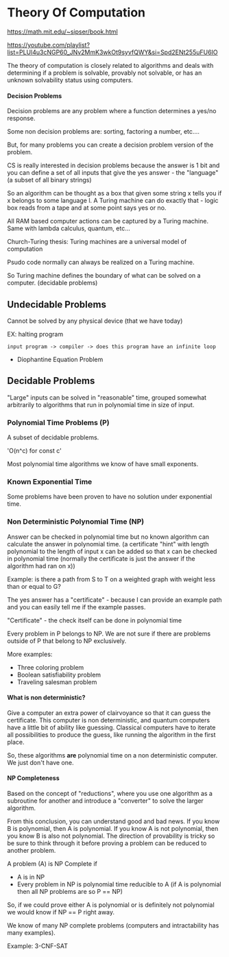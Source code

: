 # Theory Of Computation

https://math.mit.edu/~sipser/book.html

https://youtube.com/playlist?list=PLUl4u3cNGP60_JNv2MmK3wkOt9syvfQWY&si=Spd2ENt255uFU6IO

The theory of computation is closely related to algorithms and deals with
determining if a problem is solvable, provably not solvable, or has an unknown
solvability status using computers.

#### Decision Problems

Decision problems are any problem where a function determines a yes/no response.

Some non decision problems are: sorting, factoring a number, etc....

But, for many problems you can create a decision problem version of the problem.

CS is really interested in decision problems because the answer is 1 bit and you
can define a set of all inputs that give the yes answer - the "language" (a
subset of all binary strings)

So an algorithm can be thought as a box that given some string x tells you if x
belongs to some language l. A Turing machine can do exactly that - logic box
reads from a tape and at some point says yes or no.

All RAM based computer actions can be captured by a Turing machine. Same with
lambda calculus, quantum, etc...

Church-Turing thesis: Turing machines are a universal model of computation

Psudo code normally can always be realized on a Turing machine.

So Turing machine defines the boundary of what can be solved on a computer.
(decidable problems)

## Undecidable Problems

Cannot be solved by any physical device (that we have today)

EX: halting program

`input program -> compiler -> does this program have an infinite loop`

- Diophantine Equation Problem

## Decidable Problems

"Large" inputs can be solved in "reasonable" time, grouped somewhat arbitrarily
to algorithms that run in polynomial time in size of input.

### Polynomial Time Problems (P)

A subset of decidable problems.

'O(n^c) for const c'

Most polynomial time algorithms we know of have small exponents.

### Known Exponential Time

Some problems have been proven to have no solution under exponential time.

### Non Deterministic Polynomial Time (NP)

Answer can be checked in polynomial time but no known algorithm can calculate
the answer in polynomial time. (a certificate "hint" with length polynomial to
the length of input x can be added so that x can be checked in polynomial time
(normally the certificate is just the answer if the algorithm had ran on x))

Example: is there a path from S to T on a weighted graph with weight less than
or equal to G?

The yes answer has a "certificate" - because I can provide an example path and you can
easily tell me if the example passes.

"Certificate" - the check itself can be done in polynomial time

Every problem in P belongs to NP. We are not sure if there are problems outside
of P that belong to NP exclusively.

More examples:

- Three coloring problem
- Boolean satisfiability problem
- Traveling salesman problem

#### What is non deterministic?

Give a computer an extra power of clairvoyance so that it can guess the
certificate. This computer is non deterministic, and quantum computers have a
little bit of ability like guessing. Classical computers have to iterate all
possibilities to produce the guess, like running the algorithm in the first
place.

So, these algorithms **are** polynomial time on a non deterministic computer. We
just don't have one.

#### NP Completeness

Based on the concept of "reductions", where you use one algorithm as a
subroutine for another and introduce a "converter" to solve the larger
algorithm.

From this conclusion, you can understand good and bad news. If you know B is
polynomial, then A is polynomial. If you know A is not polynomial, then you know
B is also not polynomial. The direction of provability is tricky so be sure to
think through it before proving a problem can be reduced to another problem.

A problem (A) is NP Complete if

- A is in NP
- Every problem in NP is polynomial time reducible to A (if A is polynomial then
  all NP problems are so P == NP)

So, if we could prove either A is polynomial or is definitely not polynomial we
would know if NP == P right away.

We know of many NP complete problems (computers and intractability has many
examples).

Example: 3-CNF-SAT
